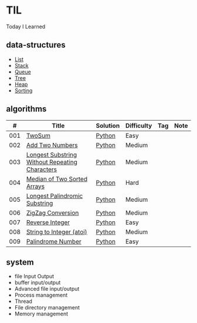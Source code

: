 # TIL
Today I Learned


## data-structures

* [List](./data-structures/List)
* [Stack](./data-structures/Stack)
* [Queue](./data-structures/Queue)
* [Tree](./data-structures/Tree)
* [Heap](./data-structures/Heap)
* [Sorting](./data-structures/Sorting)


## algorithms
|  #  | Title                  |  Solution       | Difficulty    | Tag          | Note|
|-----|----------------------- | --------------- | ------------- |--------------|-----|
001 | [TwoSum](https://leetcode.com/problems/two-sum/) | [Python](./algorithms/TwoSum) | Easy         |||
002 | [Add Two Numbers](https://leetcode.com/problems/add-two-numbers/) | [Python](./algorithms/AddTwoNumbers) | Medium         |||
003 | [Longest Substring Without Repeating Characters](https://leetcode.com/problems/longest-substring-without-repeating-characters/) | [Python](./algorithms/LongestStringWithoutRepeating) | Medium         |||
004 | [Median of Two Sorted Arrays](https://leetcode.com/problems/median-of-two-sorted-arrays/) | [Python](./algorithms/MedianOfTwoSortedArr) | Hard         |||
005 | [Longest Palindromic Substring](https://leetcode.com/problems/longest-palindromic-substring/) | [Python](./algorithms/LongestPalindromicSubstring) | Medium         |||
006 | [ZigZag Conversion](https://leetcode.com/problems/zigzag-conversion/) | [Python](./algorithms/ZigZagConversion) | Medium         |||
007 | [Reverse Integer](https://leetcode.com/problems/reverse-integer/) | [Python](./algorithms/ReverseInteger) | Easy         |||
008 | [String to Integer (atoi)](https://leetcode.com/problems/string-to-integer-atoi/) | [Python](./algorithms/StringToInteger) | Medium         |||
009 | [Palindrome Number](https://leetcode.com/problems/palindrome-number/) | [Python](./algorithms/PalindromeNumber) | Easy         |||

## system
* file Input Output
* buffer input/output
* Advanced file input/output
* Process management
* Thread
* File directory management
* Memory management
